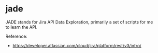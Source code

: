 # jade
JADE stands for Jira API Data Exploration, primarily a set of scripts for me to learn the API.

Reference:
* https://developer.atlassian.com/cloud/jira/platform/rest/v3/intro/